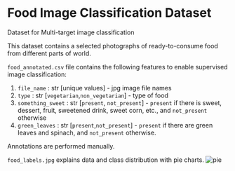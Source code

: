 # Food Image Classification Dataset

Dataset for Multi-target image classification

This dataset contains a selected photographs of ready-to-consume food from different parts of world.

`food_annotated.csv` file contains the following features to enable supervised image classification:
1. `file_name` : str [unique values] - jpg image file names
2. `type` : str [`vegetarian`,`non_vegetarian`] - type of food
3. `something_sweet` : str [`present`, `not_present`] - `present` if there is sweet, dessert, fruit, sweetened drink, sweet corn, etc., and `not_present` otherwise
4. `green_leaves` : str [`present`,`not_present`] - `present` if there are green leaves and spinach, and `not_present` otherwise.

Annotations are performed manually.

`food_labels.jpg` explains data and class distribution with pie charts.
![pie](https://raw.githubusercontent.com/RajkumarGalaxy/food/main/food_labels.jpg)
